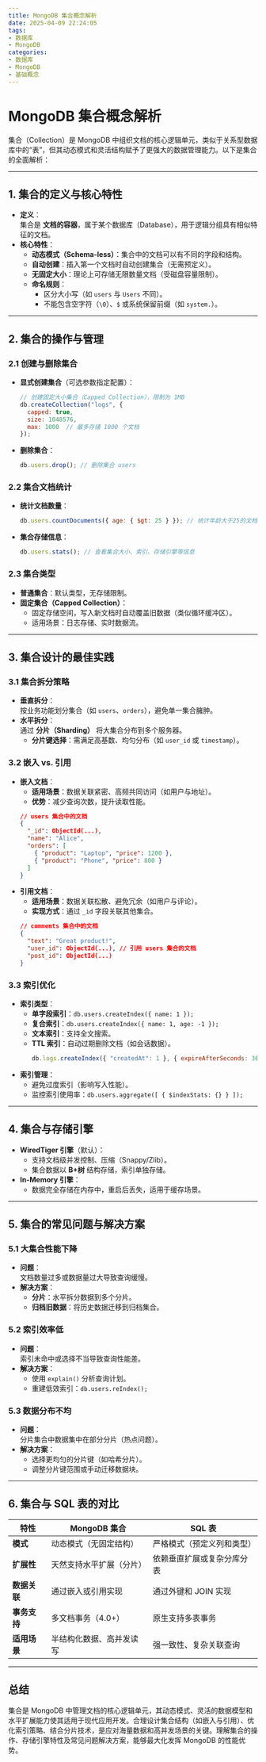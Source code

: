 ```yaml
---
title: MongoDB 集合概念解析
date: 2025-04-09 22:24:05
tags:
- 数据库
- MongoDB
categories:
- 数据库
- MongoDB
- 基础概念
---
```


# MongoDB 集合概念解析

集合（Collection）是 MongoDB 中组织文档的核心逻辑单元，类似于关系型数据库中的“表”，但其动态模式和灵活结构赋予了更强大的数据管理能力。以下是集合的全面解析：

---

## **1. 集合的定义与核心特性**

- **定义**：  
  集合是 **文档的容器**，属于某个数据库（Database），用于逻辑分组具有相似特征的文档。  
- **核心特性**：  
  - **动态模式（Schema-less）**：集合中的文档可以有不同的字段和结构。  
  - **自动创建**：插入第一个文档时自动创建集合（无需预定义）。  
  - **无固定大小**：理论上可存储无限数量文档（受磁盘容量限制）。  
  - **命名规则**：  
    - 区分大小写（如 `users` 与 `Users` 不同）。  
    - 不能包含空字符（`\0`）、`$` 或系统保留前缀（如 `system.`）。  

---

## **2. 集合的操作与管理**

### **2.1 创建与删除集合**

- **显式创建集合**（可选参数指定配置）：  
  ```javascript
  // 创建固定大小集合（Capped Collection），限制为 1MB  
  db.createCollection("logs", { 
    capped: true, 
    size: 1048576, 
    max: 1000  // 最多存储 1000 个文档
  });
  ```
- **删除集合**：  
  ```javascript
  db.users.drop(); // 删除集合 users
  ```

### **2.2 集合文档统计**

- **统计文档数量**：  
  ```javascript
  db.users.countDocuments({ age: { $gt: 25 } }); // 统计年龄大于25的文档数
  ```
- **集合存储信息**：  
  ```javascript
  db.users.stats(); // 查看集合大小、索引、存储引擎等信息
  ```

### **2.3 集合类型**

- **普通集合**：默认类型，无存储限制。  
- **固定集合（Capped Collection）**：  
  - 固定存储空间，写入新文档时自动覆盖旧数据（类似循环缓冲区）。  
  - 适用场景：日志存储、实时数据流。  

---

## **3. 集合设计的最佳实践**

### **3.1 集合拆分策略**

- **垂直拆分**：  
  按业务功能划分集合（如 `users`、`orders`），避免单一集合臃肿。  
- **水平拆分**：  
  通过 **分片（Sharding）** 将大集合分布到多个服务器。  
  - **分片键选择**：需满足高基数、均匀分布（如 `user_id` 或 `timestamp`）。  

### **3.2 嵌入 vs. 引用**

- **嵌入文档**：  
  - **适用场景**：数据关联紧密、高频共同访问（如用户与地址）。  
  - **优势**：减少查询次数，提升读取性能。  
  ```json
  // users 集合中的文档  
  {
    "_id": ObjectId(...),
    "name": "Alice",
    "orders": [
      { "product": "Laptop", "price": 1200 },
      { "product": "Phone", "price": 800 }
    ]
  }
  ```
- **引用文档**：  
  - **适用场景**：数据关联松散、避免冗余（如用户与评论）。  
  - **实现方式**：通过 `_id` 字段关联其他集合。  
  ```json
  // comments 集合中的文档  
  {
    "text": "Great product!",
    "user_id": ObjectId(...), // 引用 users 集合的文档
    "post_id": ObjectId(...)
  }
  ```

### **3.3 索引优化**

- **索引类型**：  
  - **单字段索引**：`db.users.createIndex({ name: 1 });`  
  - **复合索引**：`db.users.createIndex({ name: 1, age: -1 });`  
  - **文本索引**：支持全文搜索。  
  - **TTL 索引**：自动过期删除文档（如会话数据）。  
    ```javascript
    db.logs.createIndex({ "createdAt": 1 }, { expireAfterSeconds: 3600 }); // 1小时后自动删除
    ```
- **索引管理**：  
  - 避免过度索引（影响写入性能）。  
  - 监控索引使用率：`db.users.aggregate([ { $indexStats: {} } ]);`  

---

## **4. 集合与存储引擎**

- **WiredTiger 引擎**（默认）：  
  - 支持文档级并发控制、压缩（Snappy/Zlib）。  
  - 集合数据以 **B+树** 结构存储，索引单独存储。  
- **In-Memory 引擎**：  
  - 数据完全存储在内存中，重启后丢失，适用于缓存场景。  

---

## **5. 集合的常见问题与解决方案**

### **5.1 大集合性能下降**

- **问题**：  
  文档数量过多或数据量过大导致查询缓慢。  
- **解决方案**：  
  - **分片**：水平拆分数据到多个分片。  
  - **归档旧数据**：将历史数据迁移到归档集合。  

### **5.2 索引效率低**

- **问题**：  
  索引未命中或选择不当导致查询性能差。  
- **解决方案**：  
  - 使用 `explain()` 分析查询计划。  
  - 重建低效索引：`db.users.reIndex();`  

### **5.3 数据分布不均**

- **问题**：  
  分片集合中数据集中在部分分片（热点问题）。  
- **解决方案**：  
  - 选择更均匀的分片键（如哈希分片）。  
  - 调整分片键范围或手动迁移数据块。  

---

## **6. 集合与 SQL 表的对比**

| **特性**     | **MongoDB 集合**         | **SQL 表**                 |
| ------------ | ------------------------ | -------------------------- |
| **模式**     | 动态模式（无固定结构）   | 严格模式（预定义列和类型） |
| **扩展性**   | 天然支持水平扩展（分片） | 依赖垂直扩展或复杂分库分表 |
| **数据关联** | 通过嵌入或引用实现       | 通过外键和 JOIN 实现       |
| **事务支持** | 多文档事务（4.0+）       | 原生支持多表事务           |
| **适用场景** | 半结构化数据、高并发读写 | 强一致性、复杂关联查询     |

---

## **总结**

集合是 MongoDB 中管理文档的核心逻辑单元，其动态模式、灵活的数据模型和水平扩展能力使其适用于现代应用开发。合理设计集合结构（如嵌入与引用）、优化索引策略、结合分片技术，是应对海量数据和高并发场景的关键。理解集合的操作、存储引擎特性及常见问题解决方案，能够最大化发挥 MongoDB 的性能优势。

